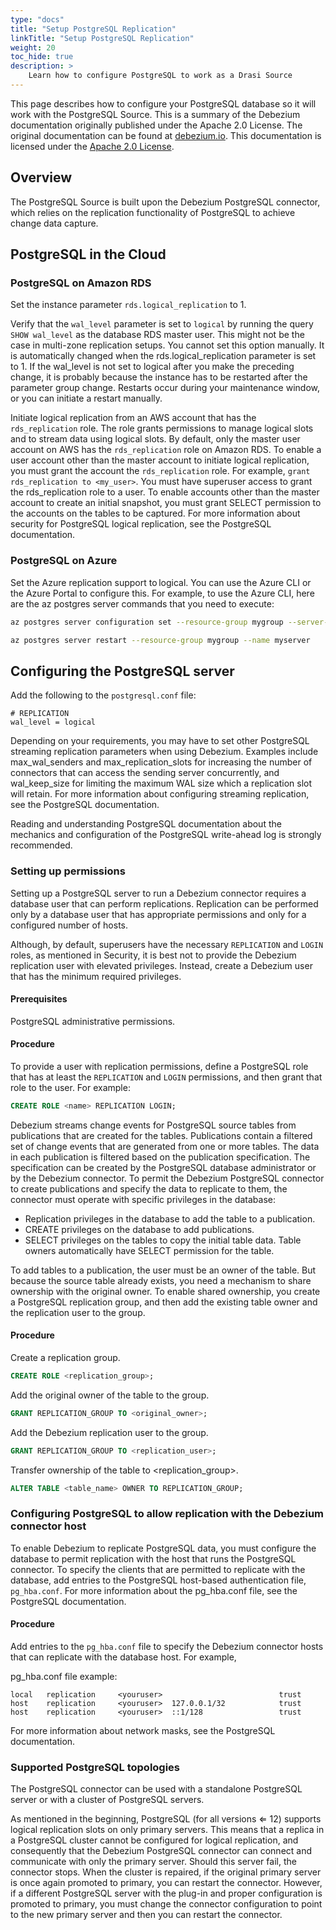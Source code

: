 ```yaml
---
type: "docs"
title: "Setup PostgreSQL Replication"
linkTitle: "Setup PostgreSQL Replication"
weight: 20
toc_hide: true
description: >
    Learn how to configure PostgreSQL to work as a Drasi Source
---
```


This page describes how to configure your PostgreSQL database so it will work with the PostgreSQL Source.  This is a summary of the Debezium documentation originally published under the Apache 2.0 License. The original documentation can be found at [debezium.io](https://debezium.io/documentation/reference/stable/connectors/postgresql.html#setting-up-postgresql). This documentation is licensed under the [Apache 2.0 License](http://www.apache.org/licenses/LICENSE-2.0).

## Overview
The PostgreSQL Source is built upon the Debezium PostgreSQL connector, which relies on the replication functionality of PostgreSQL to achieve change data capture.

## PostgreSQL in the Cloud
### PostgreSQL on Amazon RDS
Set the instance parameter `rds.logical_replication` to 1.

Verify that the `wal_level` parameter is set to `logical` by running the query `SHOW wal_level` as the database RDS master user. This might not be the case in multi-zone replication setups. You cannot set this option manually. It is automatically changed when the rds.logical_replication parameter is set to 1. If the wal_level is not set to logical after you make the preceding change, it is probably because the instance has to be restarted after the parameter group change. Restarts occur during your maintenance window, or you can initiate a restart manually.

Initiate logical replication from an AWS account that has the `rds_replication` role. The role grants permissions to manage logical slots and to stream data using logical slots. By default, only the master user account on AWS has the `rds_replication` role on Amazon RDS. To enable a user account other than the master account to initiate logical replication, you must grant the account the `rds_replication` role. For example, `grant rds_replication to <my_user>`. You must have superuser access to grant the rds_replication role to a user. To enable accounts other than the master account to create an initial snapshot, you must grant SELECT permission to the accounts on the tables to be captured. For more information about security for PostgreSQL logical replication, see the PostgreSQL documentation.

### PostgreSQL on Azure
Set the Azure replication support to logical. You can use the Azure CLI or the Azure Portal to configure this. For example, to use the Azure CLI, here are the az postgres server commands that you need to execute:

```sh
az postgres server configuration set --resource-group mygroup --server-name myserver --name azure.replication_support --value logical

az postgres server restart --resource-group mygroup --name myserver
```

## Configuring the PostgreSQL server

Add the following to the `postgresql.conf` file:

```
# REPLICATION
wal_level = logical             
```
Depending on your requirements, you may have to set other PostgreSQL streaming replication parameters when using Debezium. Examples include max_wal_senders and max_replication_slots for increasing the number of connectors that can access the sending server concurrently, and wal_keep_size for limiting the maximum WAL size which a replication slot will retain. For more information about configuring streaming replication, see the PostgreSQL documentation.

Reading and understanding PostgreSQL documentation about the mechanics and configuration of the PostgreSQL write-ahead log is strongly recommended.

### Setting up permissions
Setting up a PostgreSQL server to run a Debezium connector requires a database user that can perform replications. Replication can be performed only by a database user that has appropriate permissions and only for a configured number of hosts.

Although, by default, superusers have the necessary `REPLICATION` and `LOGIN` roles, as mentioned in Security, it is best not to provide the Debezium replication user with elevated privileges. Instead, create a Debezium user that has the minimum required privileges.

#### Prerequisites
PostgreSQL administrative permissions.

#### Procedure
To provide a user with replication permissions, define a PostgreSQL role that has at least the `REPLICATION` and `LOGIN` permissions, and then grant that role to the user. For example:

```sql
CREATE ROLE <name> REPLICATION LOGIN;
```

Debezium streams change events for PostgreSQL source tables from publications that are created for the tables. Publications contain a filtered set of change events that are generated from one or more tables. The data in each publication is filtered based on the publication specification. The specification can be created by the PostgreSQL database administrator or by the Debezium connector. To permit the Debezium PostgreSQL connector to create publications and specify the data to replicate to them, the connector must operate with specific privileges in the database:

- Replication privileges in the database to add the table to a publication.
- CREATE privileges on the database to add publications.
- SELECT privileges on the tables to copy the initial table data. Table owners automatically have SELECT permission for the table.

To add tables to a publication, the user must be an owner of the table. But because the source table already exists, you need a mechanism to share ownership with the original owner. To enable shared ownership, you create a PostgreSQL replication group, and then add the existing table owner and the replication user to the group.

#### Procedure
Create a replication group.

```sql
CREATE ROLE <replication_group>;
```
Add the original owner of the table to the group.

```sql
GRANT REPLICATION_GROUP TO <original_owner>;
```
Add the Debezium replication user to the group.

```sql
GRANT REPLICATION_GROUP TO <replication_user>;
```
Transfer ownership of the table to <replication_group>.

```sql
ALTER TABLE <table_name> OWNER TO REPLICATION_GROUP;
```

### Configuring PostgreSQL to allow replication with the Debezium connector host
To enable Debezium to replicate PostgreSQL data, you must configure the database to permit replication with the host that runs the PostgreSQL connector. To specify the clients that are permitted to replicate with the database, add entries to the PostgreSQL host-based authentication file, `pg_hba.conf`. For more information about the pg_hba.conf file, see the PostgreSQL documentation.

#### Procedure
Add entries to the `pg_hba.conf` file to specify the Debezium connector hosts that can replicate with the database host. For example,

pg_hba.conf file example:
```
local   replication     <youruser>                          trust   
host    replication     <youruser>  127.0.0.1/32            trust   
host    replication     <youruser>  ::1/128                 trust   
```

For more information about network masks, see the PostgreSQL documentation.

### Supported PostgreSQL topologies
The PostgreSQL connector can be used with a standalone PostgreSQL server or with a cluster of PostgreSQL servers.

As mentioned in the beginning, PostgreSQL (for all versions ⇐ 12) supports logical replication slots on only primary servers. This means that a replica in a PostgreSQL cluster cannot be configured for logical replication, and consequently that the Debezium PostgreSQL connector can connect and communicate with only the primary server. Should this server fail, the connector stops. When the cluster is repaired, if the original primary server is once again promoted to primary, you can restart the connector. However, if a different PostgreSQL server with the plug-in and proper configuration is promoted to primary, you must change the connector configuration to point to the new primary server and then you can restart the connector.
